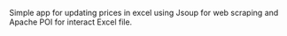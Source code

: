 Simple app for updating prices in excel using Jsoup for web scraping and Apache POI for interact Excel file.
